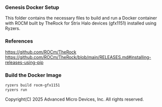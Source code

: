 ###  Genesis Docker Setup

This folder contains the necessary files to build and run a Docker container with ROCM built by TheRock for Strix Halo devices (gfx1151) installed using Ryzers.

### References
https://github.com/ROCm/TheRock
https://github.com/ROCm/TheRock/blob/main/RELEASES.md#installing-releases-using-pip


### Build the Docker Image

```sh
ryzers build rocm-gfx1151
ryzers run
```

Copyright(C) 2025 Advanced Micro Devices, Inc. All rights reserved.
